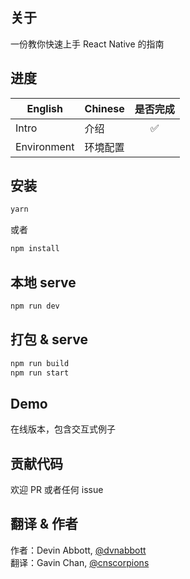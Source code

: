 ## 关于

一份教你快速上手 React Native 的指南

## 进度

| English     | Chinese  |      是否完成      |
| ----------- | -------- | :----------------: |
| Intro       | 介绍     | :white_check_mark: |
| Environment | 环境配置 |

## 安装

```bash
yarn
```

或者

```bash
npm install
```

## 本地 serve

```bash
npm run dev
```

## 打包 & serve

```bash
npm run build
npm run start
```

## Demo

在线版本，包含交互式例子

## 贡献代码

欢迎 PR 或者任何 issue

## 翻译 & 作者

作者：Devin Abbott, [@dvnabbott](https://github.com/dabbott) <br/>
翻译：Gavin Chan, [@cnscorpions](https://github.com/cnscorpions)
